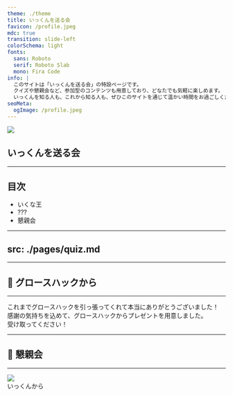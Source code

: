```yaml
---
theme: ./theme
title: いっくんを送る会
favicon: /profile.jpeg
mdc: true
transition: slide-left
colorSchema: light
fonts:
  sans: Roboto
  serif: Roboto Slab
  mono: Fira Code
info: |
  このサイトは「いっくんを送る会」の特設ページです。  
  クイズや懇親会など、参加型のコンテンツも用意しており、どなたでも気軽に楽しめます。  
  いっくんを知る人も、これから知る人も、ぜひこのサイトを通じて温かい時間をお過ごしください！
seoMeta:
  ogImage: /profile.jpeg
---
```


<div class="flex flex-col items-center">
  <img src="/profile.jpeg" class="w-[280px] h-auto rounded-lg"/>
  <h2>
    いっくんを送る会
  </h2>
</div>

---

## 目次

- いくな王
- ??? 
- 懇親会

---
src: ./pages/quiz.md
---

---

## 🎁 グロースハックから


---

<div class="text-4xl font-semibold leading-[1.7]">
これまでグロースハックを引っ張ってくれて本当にありがとうございました！  
<br/>
感謝の気持ちを込めて、グロースハックからプレゼントを用意しました。  
<br/>
受け取ってください！
</div>


---

## 🍶 懇親会

---

<img src="/profile.jpeg" class="w-[250px] h-auto rounded-lg mb-6">
<div class="text-5xl font-bold">
  いっくんから
</div>
